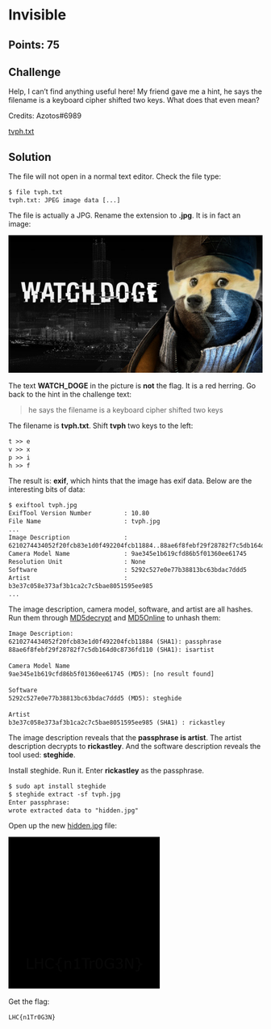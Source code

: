 # Invisible

## Points: 75

## Challenge

Help, I can’t find anything useful here! My friend gave me a hint, he says the filename is a keyboard cipher shifted two keys. What does that even mean?

Credits: Azotos#6989

[tvph.txt][1]

## Solution

The file will not open in a normal text editor. Check the file type:

```
$ file tvph.txt 
tvph.txt: JPEG image data [...]
```

The file is actually a JPG. Rename the extension to **.jpg**. It is in fact an image:

![watch_doge](./tvph.jpg)

The text **WATCH_DOGE** in the picture is **not** the flag. It is a red herring. Go back to the hint in the challenge text:
> he says the filename is a keyboard cipher shifted two keys

The filename is **tvph.txt**. Shift **tvph** two keys to the left:
```
t >> e
v >> x
p >> i
h >> f
```

The result is: **exif**, which hints that the image has exif data. Below are the interesting bits of data:
```
$ exiftool tvph.jpg 
ExifTool Version Number         : 10.80
File Name                       : tvph.jpg
...
Image Description               : 6210274434052f20fcb83e1d0f492204fcb11884..88ae6f8febf29f28782f7c5db164d0c8736fd110
Camera Model Name               : 9ae345e1b619cfd86b5f01360ee61745
Resolution Unit                 : None
Software                        : 5292c527e0e77b38813bc63bdac7ddd5
Artist                          : b3e37c058e373af3b1ca2c7c5bae8051595ee985
...
```

The image description, camera model, software, and artist are all hashes. Run them through [MD5decrypt][2] and [MD5Online][3] to unhash them:
```
Image Description:
6210274434052f20fcb83e1d0f492204fcb11884 (SHA1): passphrase
88ae6f8febf29f28782f7c5db164d0c8736fd110 (SHA1): isartist

Camera Model Name
9ae345e1b619cfd86b5f01360ee61745 (MD5): [no result found]

Software
5292c527e0e77b38813bc63bdac7ddd5 (MD5): steghide

Artist
b3e37c058e373af3b1ca2c7c5bae8051595ee985 (SHA1) : rickastley
```

The image description reveals that the **passphrase is artist**. The artist description decrypts to **rickastley**. And the software description reveals the tool used: **steghide**.

Install steghide. Run it. Enter **rickastley** as the passphrase. 
```
$ sudo apt install steghide
$ steghide extract -sf tvph.jpg
Enter passphrase: 
wrote extracted data to "hidden.jpg"
```

Open up the new [hidden.jpg][4] file:

![hidden][4]

Get the flag:
```
LHC{n1Tr0G3N}
```

[1]:./tvph.txt
[2]:https://md5decrypt.net
[3]:https://www.md5online.org/
[4]:./hidden.jpg